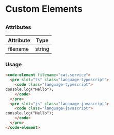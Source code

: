 # Custom Elements

## <code-element>

### Attributes

| Attribute | Type    |
|-----------|---------|
| filename  | string  |

### Usage

```html
<code-element filename="cat.service">
  <pre slot="ts" class="language-typescript">
    <code class="language-typescript">
console.log("Hello");
    </code>
  </pre>
  <pre slot="js" class="language-javascript">
    <code class="language-javascript">
console.log("Hello");
    </code>
  </pre>
</code-element>
```
